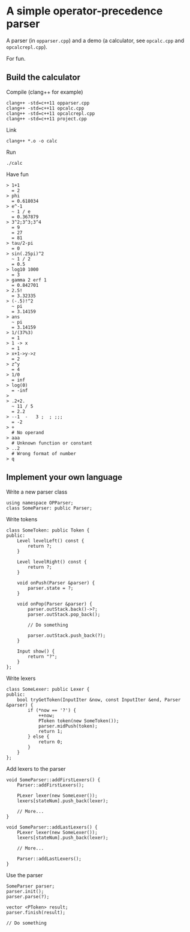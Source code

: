 A simple operator-precedence parser
===

A parser (in `opparser.cpp`) and a demo (a calculator, see `opcalc.cpp` and `opcalcrepl.cpp`).

For fun.

Build the calculator
---

Compile (clang++ for example)

    clang++ -std=c++11 opparser.cpp
    clang++ -std=c++11 opcalc.cpp
    clang++ -std=c++11 opcalcrepl.cpp
    clang++ -std=c++11 project.cpp

Link

    clang++ *.o -o calc

Run

    ./calc

Have fun

    > 1+1
      = 2
    > phi
      = 0.618034
    > e^-1
      ~ 1 / e
      = 0.367879
    > 3^2;3^3;3^4
      = 9
      = 27
      = 81
    > tau/2-pi
      = 0
    > sin(.25pi)^2
      ~ 1 / 2
      = 0.5
    > log10 1000
      = 3
    > gamma 2 erf 1
      = 0.842701
    > 2.5!
      = 3.32335
    > (-.5)!^2
      ~ pi
      = 3.14159
    > ans
      ~ pi
      = 3.14159
    > 1/(37%3)
      = 1
    > 1 -> x
      = 1
    > x+1->y->z
      = 2
    > z^y
      = 4
    > 1/0
      = inf
    > log(0)
      = -inf
    >
    > .2+2.
      ~ 11 / 5
      = 2.2
    > --1  -   3 ;  ; ;;;
      = -2
    > +
      # No operand
    > aaa
      # Unknown function or constant
    > ..2
      # Wrong format of number
    > q

Implement your own language
---

Write a new parser class

    using namespace OPParser;
    class SomeParser: public Parser;

Write tokens

    class SomeToken: public Token {
    public:
        Level levelLeft() const {
            return ?;
        }

        Level levelRight() const {
            return ?;
        }

        void onPush(Parser &parser) {
            parser.state = ?;
        }

        void onPop(Parser &parser) {
            parser.outStack.back()->?;
            parser.outStack.pop_back();

            // Do something

            parser.outStack.push_back(?);
        }

        Input show() {
            return "?";
        }
    };

Write lexers

    class SomeLexer: public Lexer {
    public:
        bool tryGetToken(InputIter &now, const InputIter &end, Parser &parser) {
            if (*now == '?') {
                ++now;
                PToken token(new SomeToken());
                parser.midPush(token);
                return 1;
            } else {
                return 0;
            }
        }
    };

Add lexers to the parser

    void SomeParser::addFirstLexers() {
        Parser::addFirstLexers();

        PLexer lexer(new SomeLexer());
        lexers[stateNum].push_back(lexer);

        // More...
    }

    void SomeParser::addLastLexers() {
        PLexer lexer(new SomeLexer());
        lexers[stateNum].push_back(lexer);

        // More...

        Parser::addLastLexers();
    }

Use the parser

    SomeParser parser;
    parser.init();
    parser.parse(?);

    vector <PToken> result;
    parser.finish(result);

    // Do something
